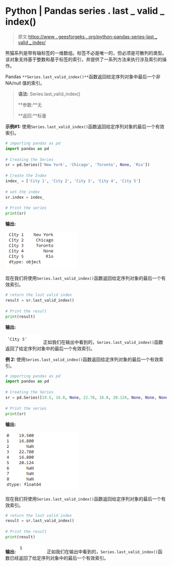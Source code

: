# Python | Pandas series . last _ valid _ index()

> 原文:[https://www . geesforgeks . org/python-pandas-series-last _ valid _ index/](https://www.geeksforgeeks.org/python-pandas-series-last_valid_index/)

熊猫系列是带有轴标签的一维数组。标签不必是唯一的，但必须是可散列的类型。该对象支持基于整数和基于标签的索引，并提供了一系列方法来执行涉及索引的操作。

Pandas `**Series.last_valid_index()**`函数返回给定序列对象中最后一个非 NA/null 值的索引。

> **语法:** Series.last_valid_index()
> 
> **参数:**无
> 
> **返回:**标量

**示例#1:** 使用`Series.last_valid_index()`函数返回给定序列对象的最后一个有效索引。

```py
# importing pandas as pd
import pandas as pd

# Creating the Series
sr = pd.Series(['New York', 'Chicago', 'Toronto', None, 'Rio'])

# Create the Index
index_ = ['City 1', 'City 2', 'City 3', 'City 4', 'City 5'] 

# set the index
sr.index = index_

# Print the series
print(sr)
```

**输出:**

![](img/00c6a33a2b6efd85c373059c83246a34.png)

现在我们将使用`Series.last_valid_index()`函数返回给定序列对象的最后一个有效索引。

```py
# return the last valid index
result = sr.last_valid_index()

# Print the result
print(result)
```

**输出:**

![](img/b9fdf57c24a9f4bc348e768d50dd9bdc.png)
正如我们在输出中看到的，`Series.last_valid_index()`函数返回了给定序列对象中的最后一个有效索引。

**例 2:** 使用`Series.last_valid_index()`函数返回给定序列对象的最后一个有效索引。

```py
# importing pandas as pd
import pandas as pd

# Creating the Series
sr = pd.Series([19.5, 16.8, None, 22.78, 16.8, 20.124, None, None, None])

# Print the series
print(sr)
```

**输出:**

![](img/33da069e176e438407e5565303ea58e2.png)

现在我们将使用`Series.last_valid_index()`函数返回给定序列对象的最后一个有效索引。

```py
# return the last valid index
result = sr.last_valid_index()

# Print the result
print(result)
```

**输出:**
![](img/799df23d46cfe4a33131068e81ea818f.png)
正如我们在输出中看到的，`Series.last_valid_index()`函数已经返回了给定序列对象中的最后一个有效索引。